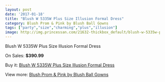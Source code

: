 ```yaml
---
layout: post
date: '2017-01-18'
title: "Blush W 5335W Plus Size Illusion Formal Dress"
category: Blush Prom & Pink by Blush Ball Gowns
tags: ["party","size","charming","plus","illusion"]
image: http://img.princessan.com/21632-thickbox_default/blush-w-5335w-plus-size-illusion-formal-dress.jpg
---
```

Blush W 5335W Plus Size Illusion Formal Dress

On Sales: **$390.99**
<a href="https://www.princessan.com/en/9827-blush-w-5335w-plus-size-illusion-formal-dress.html"><amp-img layout="responsive" width="600" height="600" src="//img.princessan.com/21632-thickbox_default/blush-w-5335w-plus-size-illusion-formal-dress.jpg" alt="Blush W 5335W Plus Size Illusion Formal Dress 0" /></a>
<a href="https://www.princessan.com/en/9827-blush-w-5335w-plus-size-illusion-formal-dress.html"><amp-img layout="responsive" width="600" height="600" src="//img.princessan.com/21633-thickbox_default/blush-w-5335w-plus-size-illusion-formal-dress.jpg" alt="Blush W 5335W Plus Size Illusion Formal Dress 1" /></a>

Buy it: [Blush W 5335W Plus Size Illusion Formal Dress](https://www.princessan.com/en/9827-blush-w-5335w-plus-size-illusion-formal-dress.html "Blush W 5335W Plus Size Illusion Formal Dress")

View more: [Blush Prom & Pink by Blush Ball Gowns](https://www.princessan.com/en/78- "Blush Prom & Pink by Blush Ball Gowns")